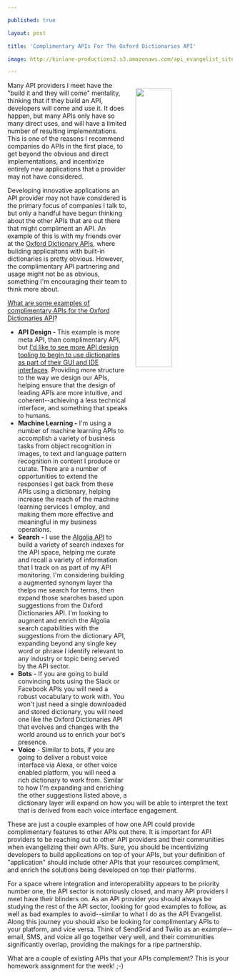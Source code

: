 ---
published: true
layout: post
title: 'Complimentary APIs For The Oxford Dictionaries API'
image: http://kinlane-productions2.s3.amazonaws.com/api_evangelist_site/blog/screen_shot_2017_03_30_at_3.12.32_pm.png
---

<p><img style="padding: 15px;" src="https://kinlane-productions2.s3.amazonaws.com/api_evangelist_site/blog/screen_shot_2017_03_30_at_3.12.32_pm.png" alt="" width="40%" align="right" />
<p>Many API providers I meet have the "build it and they will come" mentality, thinking that if they build an API, developers will come and use it. It does happen, but many APIs only have so many direct uses, and will have a limited number of resulting implementations. This is one of the reasons I recommend companies do APIs in the first place, to get beyond the obvious and direct implementations, and incentivize entirely new applications that a provider may not have considered.
<p>Developing innovative applications an API provider may not have considered is the primary focus of companies I talk to, but only a handful have begun thinking about the other APIs that are out there that might compliment an API. An example of this is with my friends over at the <a href="https://developer.oxforddictionaries.com/">Oxford Dictionary APIs</a>, where building applicaitons with built-in dictionaries is pretty obvious. However, the complimentary API partnering and usage might not be as obvious, something I'm encouraging their team to think more about.
<p><a href="https://developer.oxforddictionaries.com/">What are some examples of complimentary APIs for the Oxford Dictionaries API</a>?
<ul>
<li><strong>API Design - </strong>This example is more meta API, than complimentary API, but <a href="https://apievangelist.com/2017/03/29/learning-to-use-our-words-better-when-defining-our-apis/">I'd like to see more API design tooling to begin to use dictionaries as part of their GUI and IDE interfaces</a>. Providing more structure to the way we design our APIs, helping ensure that the design of leading APIs are more intuitive, and coherent--achieving a less technical interface, and something that speaks to humans.</li>
<li><strong>Machine Learning -</strong> I'm using a number of machine learning APIs to accomplish a variety of business tasks from object recognition in images, to text and language pattern recognition in content I produce or curate. There are a number of opportunities to extend the responses I get back from these APIs using a dictionary, helping increase the reach of the machine learning services I employ, and making them more effective and meaningful in my business operations.</li>
<li><strong>Search -</strong> I use the <a href="https://www.algolia.com/doc/rest-api/search/">Algolia API</a> to build a variety of search indexes for the API space, helping me curate and recall a variety of information that I track on as part of my API monitoring. I'm considering building a augmented synonym layer tha thelps me search for terms, then expand those searches based upon suggestions from the Oxford Dictionaries API. I'm looking to augment and enrich the Algolia search capabilities with the suggestions from the dictionary API, expanding beyond any single key word or phrase I identify relevant to any industry or topic being served by the API sector.</li>
<li><strong>Bots</strong> - If you are going to build convincing bots using the Slack or Facebook APIs you will need a robust vocabulary to work with. You won't just need a single downloaded and stored dictionary, you will need one like the Oxford Dictionaries API that evolves and changes with the world around us to enrich your bot's presence.&nbsp;</li>
<li><strong>Voice</strong> - Similar to bots, if you are going to deliver a robust voice interface via Alexa, or other voice enabled platform, you will need a rich dictionary to work from. Similar to how I'm expanding and enriching the other suggestions listed above, a dictionary layer will expand on how you will be able to interpret the text that is derived from each voice interface engagement.</li>
</ul>
<p>These are just a couple examples of how one API could provide complimentary features to other APIs out there. It is important for API providers to be reaching out to other API providers and their communities when evangelizing their own APIs. Sure, you should be incentivizing developers to build applications on top of your APIs, but your definition of "application" should include other APIs that your resources compliment, and enrich the solutions being developed on top their platforms.
<p>For a space where integration and interoperability appears to be priority number one, the API sector is notoriously closed, and many API providers I meet have their blinders on. As an API provider you should always be studying the rest of the API sector, looking for good examples to follow, as well as bad examples to avoid--similar to what I do as the API Evangelist. Along this journey you should also be looking for complimentary APIs to your platform, and vice versa. Think of SendGrid and Twilio as an example--email, SMS, and voice all go together very well, and their communities significantly overlap, providing the makings for a ripe partnership.
<p>What are a couple of existing APIs that your APIs complement? This is your homework assignment for the week! ;-)
<ul>
</ul>

